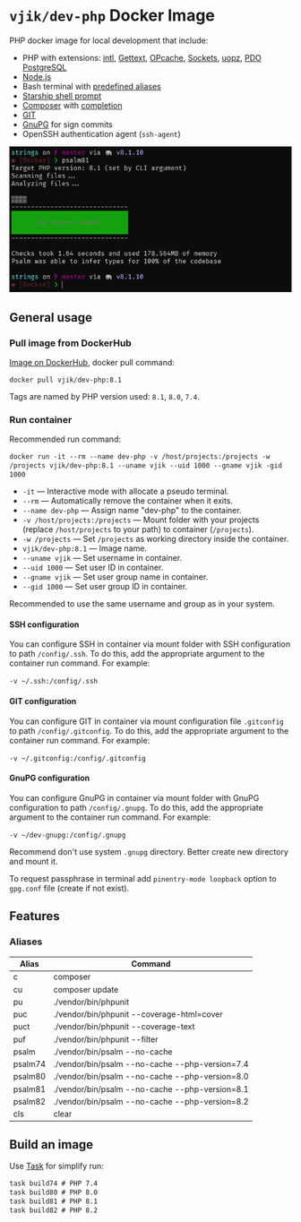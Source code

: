# `vjik/dev-php` Docker Image

PHP docker image for local development that include:

- PHP with extensions:
  [intl](https://www.php.net/manual/book.intl.php),
  [Gettext](https://www.php.net/manual/book.gettext.php),
  [OPcache](https://www.php.net/manual/book.opcache.php),
  [Sockets](https://www.php.net/manual/book.sockets.php),
  [uopz](https://www.php.net/manual/book.uopz.php),
  [PDO PostgreSQL](https://www.php.net/manual/ref.pdo-pgsql.php)
- [Node.js](https://nodejs.org/)
- Bash terminal with [predefined aliases](#aliases)
- [Starship shell prompt](https://starship.rs/)
- [Composer](https://getcomposer.org/) with [completion](https://getcomposer.org/doc/03-cli.md#bash-completions)
- [GIT](https://git-scm.com/)
- [GnuPG](https://www.gnupg.org/) for sign commits
- OpenSSH authentication agent (`ssh-agent`)

![](screenshot.png)

## General usage

### Pull image from DockerHub

[Image on DockerHub](https://hub.docker.com/r/vjik/dev-php), docker pull command:

```shell
docker pull vjik/dev-php:8.1
```

Tags are named by PHP version used: `8.1`, `8.0`, `7.4`.

### Run container

Recommended run command:

```shell
docker run -it --rm --name dev-php -v /host/projects:/projects -w /projects vjik/dev-php:8.1 --uname vjik --uid 1000 --gname vjik -gid 1000
```

- `-it` — Interactive mode with allocate a pseudo terminal.
- `--rm` — Automatically remove the container when it exits.
- `--name dev-php` — Assign name "dev-php" to the container.
- `-v /host/projects:/projects` — Mount folder with your projects (replace `/host/projects` to your path) to container
  (`/projects`).
- `-w /projects` — Set `/projects` as working directory inside the container.
- `vjik/dev-php:8.1` — Image name.
- `--uname vjik` — Set username in container.
- `--uid 1000` — Set user ID in container.
- `--gname vjik` — Set user group name in container.
- `--gid 1000` — Set user group ID in container.

Recommended to use the same username and group as in your system.

#### SSH configuration

You can configure SSH in container via mount folder with SSH configuration to path `/config/.ssh`. To do this, add the
appropriate argument to the container run command. For example:

`-v ~/.ssh:/config/.ssh`

#### GIT configuration

You can configure GIT in container via mount configuration file `.gitconfig` to path `/config/.gitconfig`. To do this, 
add the appropriate argument to the container run command. For example:

`-v ~/.gitconfig:/config/.gitconfig`

#### GnuPG configuration

You can configure GnuPG in container via mount folder with GnuPG configuration to path `/config/.gnupg`. To do this, add the
appropriate argument to the container run command. For example:

`-v ~/dev-gnupg:/config/.gnupg`

Recommend don't use system `.gnupg` directory. Better create new directory and mount it.

To request passphrase in terminal add `pinentry-mode loopback` option to `gpg.conf` file (create if not exist).

## Features

### Aliases

| Alias   | Command                                         |
|---------|-------------------------------------------------|
| c       | composer                                        |
| cu      | composer update                                 |
| pu      | ./vendor/bin/phpunit                            |
| puc     | ./vendor/bin/phpunit --coverage-html=cover      |
| puct    | ./vendor/bin/phpunit --coverage-text            |
| puf     | ./vendor/bin/phpunit --filter                   |
| psalm   | ./vendor/bin/psalm --no-cache                   |
| psalm74 | ./vendor/bin/psalm --no-cache --php-version=7.4 |
| psalm80 | ./vendor/bin/psalm --no-cache --php-version=8.0 |
| psalm81 | ./vendor/bin/psalm --no-cache --php-version=8.1 |
| psalm82 | ./vendor/bin/psalm --no-cache --php-version=8.2 |
| cls     | clear                                           |

## Build an image

Use [Task](https://taskfile.dev/) for simplify run:

```shell
task build74 # PHP 7.4
task build80 # PHP 8.0
task build81 # PHP 8.1
task build82 # PHP 8.2
```
